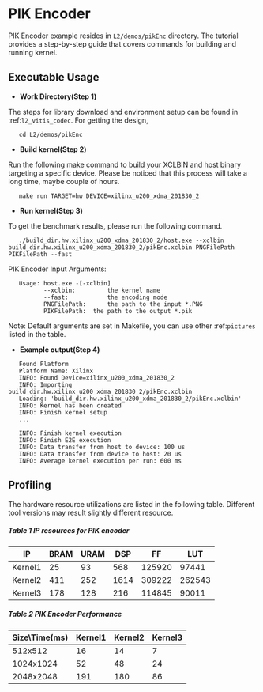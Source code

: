 PIK Encoder
===============

PIK Encoder example resides in ``L2/demos/pikEnc`` directory. The tutorial provides a step-by-step guide that covers commands for building and running kernel.

Executable Usage
----------------

* **Work Directory(Step 1)**

The steps for library download and environment setup can be found in :ref:`l2_vitis_codec`. For getting the design,

```
   cd L2/demos/pikEnc
```

* **Build kernel(Step 2)**

Run the following make command to build your XCLBIN and host binary targeting a specific device. Please be noticed that this process will take a long time, maybe couple of hours.

```
   make run TARGET=hw DEVICE=xilinx_u200_xdma_201830_2
```   

* **Run kernel(Step 3)**

To get the benchmark results, please run the following command.

```
   ./build_dir.hw.xilinx_u200_xdma_201830_2/host.exe --xclbin build_dir.hw.xilinx_u200_xdma_201830_2/pikEnc.xclbin PNGFilePath PIKFilePath --fast
```   

PIK Encoder Input Arguments:

```
   Usage: host.exe -[-xclbin]
          --xclbin:         the kernel name
          --fast:           the encoding mode
          PNGFilePath:      the path to the input *.PNG
          PIKFilePath:  the path to the output *.pik
```          

Note: Default arguments are set in Makefile, you can use other :ref:`pictures` listed in the table.

* **Example output(Step 4)** 

```
   Found Platform
   Platform Name: Xilinx
   INFO: Found Device=xilinx_u200_xdma_201830_2
   INFO: Importing build_dir.hw.xilinx_u200_xdma_201830_2/pikEnc.xclbin
   Loading: 'build_dir.hw.xilinx_u200_xdma_201830_2/pikEnc.xclbin'
   INFO: Kernel has been created
   INFO: Finish kernel setup
   ...

   INFO: Finish kernel execution
   INFO: Finish E2E execution
   INFO: Data transfer from host to device: 100 us
   INFO: Data transfer from device to host: 20 us
   INFO: Average kernel execution per run: 600 ms
```

Profiling
---------

The hardware resource utilizations are listed in the following table.
Different tool versions may result slightly different resource.


##### Table 1 IP resources for PIK encoder 

|      IP       |   BRAM   |   URAM   |    DSP   |    FF    |   LUT   |
|---------------|----------|----------|----------|----------|---------|
|    Kernel1    |    25    |    93    |    568   |   125920 |  97441  |
|    Kernel2    |    411   |    252   |    1614  |   309222 |  262543 |
|    Kernel3    |    178   |    128   |    216   |   114845 |  90011  |


##### Table 2 PIK Encoder Performance
      
|   Size\Time(ms)  |  Kernel1  |  Kernel2  |  Kernel3  |
|------------------|-----------|-----------|-----------|
|     512x512      |    16     |    14     |     7     |
|    1024x1024     |    52     |    48     |    24     |
|    2048x2048     |    191    |    180    |    86     |


